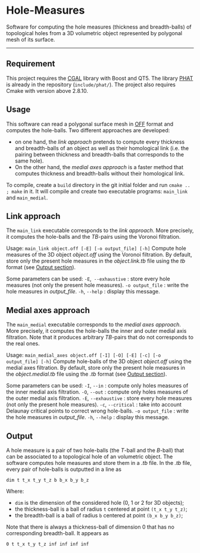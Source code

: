 # Hole-Measures
Software for computing the hole measures (thickness and breadth-balls) of topological holes from a 3D volumetric object represented by polygonal mesh of its surface.

-----------------

## Requirement
This project requires the [CGAL](https://www.cgal.org/) library with Boost and QT5. The library [PHAT](https://github.com/blazs/phat) is already in the repository (`include/phat/`). The project also requires Cmake with version above 2.8.10.

## Usage
This software can read a polygonal surface mesh in [OFF](https://en.wikipedia.org/wiki/OFF_(file_format)) format and computes the hole-balls. Two different approaches are developed:
- on one hand, the *link approach* pretends to compute every thickness and breadth-balls of an object as well as their homological link (i.e. the pairing between thickness and breadth-balls that corresponds to the same hole).
- On the other hand, the *medial axes approach* is a faster method that computes thickness and breadth-balls without their homological link.

To compile, create a `build` directory in the git initial folder and run `cmake .. ; make` in it. It will compile and create two executable programs: `main_link` and `main_medial`.

## Link approach
The `main_link` executable corresponds to the *link approach*. More precisely, it computes the hole-balls and the *TB*-pairs using the Voronoi filtration.

Usage: `main_link object.off [-E] [-o output_file] [-h]`
Compute hole measures of the 3D object *object.off* using the Voronoi filtration.
By default, store only the present hole measures in the *object.link.tb* file using the *tb* format (see [Output section](#output)).

Some parameters can be used:
`-E`,` --exhaustive` : store every hole measures (not only the present hole measures).
`-o output_file`     : write the hole measures in *output_file*.
`-h`, `--help`       : display this message.

## Medial axes approach
The `main_medial` executable corresponds to the *medial axes approach*. More precisely, it computes the hole-balls the inner and outer medial axis filtration. Note that it produces arbitrary *TB*-pairs that do not corresponds to the real ones.

Usage: `main_medial_axes object.off [-I] [-O] [-E] [-c] [-o output_file] [-h]`
Compute hole-balls of the 3D object *object.off* using the medial axes filtration.
By default, store only the present hole measures in the *object.medial.tb* file using the *.tb* format (see [Output section](#output)).

Some parameters can be used:
`-I`, `--in`         : compute only holes measures of the inner medial axis filtration.
`-O`, `--out`        : compute only holes measures of the outer medial axis filtration.
`-E`, `--exhaustive` : store every hole measures (not only the present hole measures).
`-c`, `--critical`   : take into account Delaunay critical points to correct wrong hole-balls.
`-o output_file`     : write the hole measures in *output_file*.
`-h`, `--help`       : display this message.

## Output
A hole measure is a pair of two hole-balls (the *T*-ball and the *B*-ball) that can be associated to a topological hole of an volumetric object.
The software computes hole measures and store them in a *.tb* file.
In the *.tb* file, every pair of hole-balls is outputted in a line as
```
dim t t_x t_y t_z b b_x b_y b_z
```
Where:
- `dim` is the dimension of the considered hole (0, 1 or 2 for 3D objects);
- the thickness-ball is a ball of radius `t` centered at point `(t_x t_y t_z)`;
- the breadth-ball is a ball of radius `b` centered at point `(b_x b_y b_z)`;

Note that there is always a thickness-ball of dimension 0 that has no corresponding breadth-ball. It appears as
```
0 t t_x t_y t_z inf inf inf inf
```

